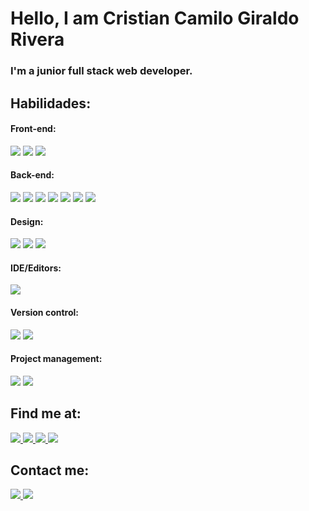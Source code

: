 # Hello, I am Cristian Camilo Giraldo Rivera #

### I'm a junior full stack web developer.

## Habilidades:

#### Front-end:
<div>
  <img src=https://img.shields.io/badge/HTML5-E34F26?style=for-the-badge&logo=html5&logoColor=white />
  <img src=https://img.shields.io/badge/CSS3-1572B6?style=for-the-badge&logo=css3&logoColor=white />
  <img src=https://img.shields.io/badge/JavaScript-F7DF1E?style=for-the-badge&logo=javascript&logoColor=black />
</div>

#### Back-end:
<div>
  <img src=https://img.shields.io/badge/JavaScript-F7DF1E?style=for-the-badge&logo=javascript&logoColor=black />
  <img src=https://img.shields.io/badge/PHP-470137?style=for-the-badge&logo=php&logoColor=white>
  <img src=https://img.shields.io/badge/mysql-%2300f.svg?style=for-the-badge&logo=mysql&logoColor=white />
  <img src=https://img.shields.io/badge/Node.js-43853D?style=for-the-badge&logo=node.js&logoColor=white />
  <img src=https://img.shields.io/badge/express.js-white.svg?style=for-the-badge&logo=express&logoColor=%2361DAFB
/>
  <img src=https://img.shields.io/badge/python-3670A0?style=for-the-badge&logo=python&logoColor=ffdd54 />
  <img src=https://img.shields.io/badge/git-%23F05033.svg?style=for-the-badge&logo=git&logoColor=white />
</div>

#### Design:
<div>
  <img src=https://img.shields.io/badge/Adobe%20XD-470137?style=for-the-badge&logo=Adobe%20XD&logoColor=#FF61F6 />
  <img src=https://img.shields.io/badge/figma-%23F24E1E.svg?style=for-the-badge&logo=figma&logoColor=white />
  <img src=https://img.shields.io/badge/Canva-%2300C4CC.svg?style=for-the-badge&logo=Canva&logoColor=white />
</div>

#### IDE/Editors:
<div>
  <img src=https://img.shields.io/badge/Visual%20Studio-5C2D91.svg?style=for-the-badge&logo=visual-studio&logoColor=white />
</div>


#### Version control:
<div>
  <img src=https://img.shields.io/badge/github-%23121011.svg?style=for-the-badge&logo=github&logoColor=white />
  <img src=https://img.shields.io/badge/bitbucket-%230047B3.svg?style=for-the-badge&logo=bitbucket&logoColor=white /> 
</div>

#### Project management:
<div>
  <img src=https://img.shields.io/badge/jira-%230A0FFF.svg?style=for-the-badge&logo=jira&logoColor=white />
  <img src=https://img.shields.io/badge/Trello-%23026AA7.svg?style=for-the-badge&logo=Trello&logoColor=white />
 <div>


## Find me at:

<div>
  <a href="https://www.linkedin.com/in/cristian-camilo-giraldo-rivera-959a71226/" target="_blank">
    <img src=https://img.shields.io/badge/linkedin-0d1117.svg?style=for-the-badge&logo=linkedin&logoColor=white />
    <img src=https://img.shields.io/badge/-Cristian_Rivera-blue?&style=for-the-badge&logo />
  </a>
  <a href="https://github.com/Cristian-Giraldo" target="_blank">
    <img src=https://img.shields.io/badge/My_Web-0d1117?style=for-the-badge&logo=dev.to&logoColor=white />
    <img src=https://img.shields.io/badge/-Cristian.com-blue?&style=for-the-badge&logo />
  </a>
</div>

## Contact me:

<div>
  <a href="https://github.com/Cristian-Giraldo" target="_blank">
    <img src=https://img.shields.io/badge/Gmail-0d1117?style=for-the-badge&logo=gmail&logoColor=white />
    <img src=https://img.shields.io/badge/-personal_mail-D14836?&style=for-the-badge&logo />
  </a>
</div>
